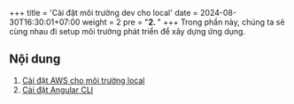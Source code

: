 +++
title = 'Cài đặt môi trường dev cho local'
date = 2024-08-30T16:30:01+07:00
weight = 2
pre = "<b>2. </b>"
+++ 
Trong phần này, chúng ta sẽ cùng nhau đi setup môi trường phát triển để  xây dựng ứng dụng.

## Nội dung
1. [Cài đặt AWS cho môi trường local](2.1-aws-local/)
2. [Cài đặt Angular CLI](2.2-install-angular-cli/)